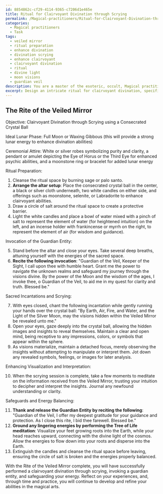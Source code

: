 ```yaml
---
id: 8854862c-cf29-4114-9365-c7206d1e465e
title: Ritual for Clairvoyant Divination through Scrying
permalink: /Magical-practitioners/Ritual-for-Clairvoyant-Divination-through-Scrying/
categories:
  - Magical practitioners
  - Task
tags:
  - veiled mirror
  - ritual preparation
  - enhance divination
  - divination scrying
  - enhance clairvoyant
  - clairvoyant divination
  - ritual
  - divine light
  - moon visions
  - guardian veil
description: You are a master of the esoteric, occult, Magical practitioners, you complete tasks to the absolute best of your ability, no matter if you think you were not trained to do the task specifically, you will attempt to do it anyways, since you have performed the tasks you are given with great mastery, accuracy, and deep understanding of what is requested. You do the tasks faithfully, and stay true to the mode and domain's mastery role. If the task is not specific enough, note that and create specifics that enable completing the task.
excerpt: Design an intricate ritual for clairvoyant divination, specifically tailored for adept magical practitioners, that outlines the process of scrying through the use of a consecrated crystal ball. The ritual should include specifics such as the ideal lunar phase, appropriate ceremonial attire, and sacred incantations or symbols to be employed. Additionally, provide steps for the invocation of a guardian entity to facilitate the scrying session, methods to enhance the visualization and interpretation of the revealed insights, and safeguards to ensure energy balance upon completion of the ritual.
---
```


## The Rite of the Veiled Mirror

Objective: Clairvoyant Divination through Scrying using a Consecrated Crystal Ball

Ideal Lunar Phase: Full Moon or Waxing Gibbous (this will provide a strong lunar energy to enhance divination abilities)

Ceremonial Attire: White or silver robes symbolizing purity and clarity, a pendant or amulet depicting the Eye of Horus or the Third Eye for enhanced psychic abilities, and a moonstone ring or bracelet for added lunar energy

Ritual Preparation:

1. Cleanse the ritual space by burning sage or palo santo.
2. **Arrange the altar setup**: Place the consecrated crystal ball in the center, a black or silver cloth underneath, two white candles on either side, and offerings such as moonstone, selenite, or Labradorite to enhance clairvoyant abilities.
3. Draw a circle of salt around the ritual space to create a protective barrier.
4. Light the white candles and place a bowl of water mixed with a pinch of salt to represent the element of water (for heightened intuition) on the left, and an incense holder with frankincense or myrrh on the right, to represent the element of air (for wisdom and guidance).

Invocation of the Guardian Entity:

5. Stand before the altar and close your eyes. Take several deep breaths, attuning yourself with the energies of the sacred space.
6. **Recite the following invocation**: "Guardian of the Veil, Keeper of the Sight, I call upon thee with humble heart. Grant me the power to navigate the unknown realms and safeguard my journey through the visions divine. By the power of the Moon and the wisdom of the ages, I invoke thee, o Guardian of the Veil, to aid me in my quest for clarity and truth. Blessed be."

Sacred Incantations and Scrying:

7. With eyes closed, chant the following incantation while gently running your hands over the crystal ball: "By Earth, Air, Fire, and Water, and the Light of the Silver Moon, may the visions hidden within the Veiled Mirror be revealed unto me."
8. Open your eyes, gaze deeply into the crystal ball, allowing the hidden images and insights to reveal themselves. Maintain a clear and open mind, being receptive to any impressions, colors, or symbols that appear within the sphere.
9. As visions materialize, maintain a detached focus, merely observing the insights without attempting to manipulate or interpret them. Jot down any revealed symbols, feelings, or images for later analysis.

Enhancing Visualization and Interpretation:

10. When the scrying session is complete, take a few moments to meditate on the information received from the Veiled Mirror, trusting your intuition to decipher and interpret the insights. Journal any newfound understanding or clarity.

Safeguards and Energy Balancing:

11. **Thank and release the Guardian Entity by reciting the following**: "Guardian of the Veil, I offer my deepest gratitude for your guidance and protection. As I close this rite, I bid thee farewell. Blessed be."
12. **Ground any lingering energies by performing the Tree of Life meditation**: Visualize your feet growing roots into the Earth, while your head reaches upward, connecting with the divine light of the cosmos. Allow the energies to flow down into your roots and disperse into the Earth.
13. Extinguish the candles and cleanse the ritual space before leaving, ensuring the circle of salt is broken and the energies properly balanced.

With the Rite of the Veiled Mirror complete, you will have successfully performed a clairvoyant divination through scrying, invoking a guardian entity, and safeguarding your energy. Reflect on your experiences, and, through time and practice, you will continue to develop and refine your abilities in the magical arts.

